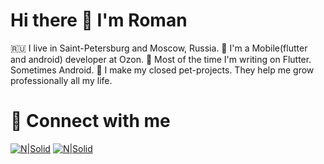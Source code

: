 # Hi there 👋 I'm Roman
🇷🇺 I live in Saint-Petersburg and Moscow, Russia.
📱 I'm a Mobile(flutter and android) developer at Ozon.
🤖 Most of the time I'm writing on Flutter. Sometimes Android.
🚀 I make my closed pet-projects. They help me grow professionally all my life.

# 🤝 Connect with me
[![N|Solid](https://ssl.gstatic.com/ui/v1/icons/mail/rfr/logo_gmail_lockup_default_2x_r2.png)](grunin.rg@gmail.com)
[![N|Solid](https://web.telegram.org/img/logo_share.png)](https://t.me/marshmallowmee)
